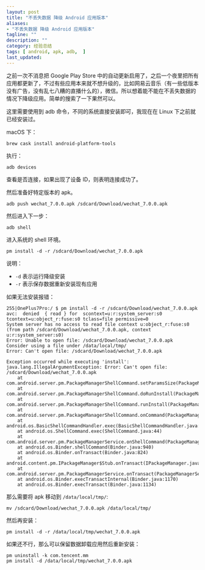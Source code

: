 ```yaml
---
layout: post
title: "不丢失数据 降级 Android 应用版本"
aliases: 
- "不丢失数据 降级 Android 应用版本"
tagline: ""
description: ""
category: 经验总结
tags: [ android, apk, adb,  ]
last_updated:
---
```


之前一次不消息把 Google Play Store 中的自动更新启用了，之后一个夜里把所有应用都更新了，不过有些应用本来就不想升级的，比如网易云音乐（有一些低版本没有广告，没有乱七八糟的直播什么的），微信。所以想着能不能在不丢失数据的情况下降级应用。简单的搜索了一下果然可以。

这里需要使用到 adb 命令，不同的系统直接安装即可，我现在在 Linux 下之前就已经安装过。

macOS 下：

    brew cask install android-platform-tools


执行：

    adb devices

查看是否连接，如果出现了设备 ID，则表明连接成功了。

然后准备好特定版本的 apk。

    adb push wechat_7.0.0.apk /sdcard/Download/wechat_7.0.0.apk

然后进入下一步：

    adb shell

进入系统的 shell 环境。

    pm install -d -r /sdcard/Download/wechat_7.0.0.apk

说明：

- `-d` 表示运行降级安装
- `-r` 表示保存数据重新安装现有应用

如果无法安装报错：

```
255|OnePlus7Pro:/ $ pm install -d -r /sdcard/Download/wechat_7.0.0.apk                                                                                                                                                                       
avc:  denied  { read } for  scontext=u:r:system_server:s0 tcontext=u:object_r:fuse:s0 tclass=file permissive=0
System server has no access to read file context u:object_r:fuse:s0 (from path /sdcard/Download/wechat_7.0.0.apk, context u:r:system_server:s0)
Error: Unable to open file: /sdcard/Download/wechat_7.0.0.apk
Consider using a file under /data/local/tmp/
Error: Can't open file: /sdcard/Download/wechat_7.0.0.apk

Exception occurred while executing 'install':
java.lang.IllegalArgumentException: Error: Can't open file: /sdcard/Download/wechat_7.0.0.apk
	at com.android.server.pm.PackageManagerShellCommand.setParamsSize(PackageManagerShellCommand.java:520)
	at com.android.server.pm.PackageManagerShellCommand.doRunInstall(PackageManagerShellCommand.java:1283)
	at com.android.server.pm.PackageManagerShellCommand.runInstall(PackageManagerShellCommand.java:1249)
	at com.android.server.pm.PackageManagerShellCommand.onCommand(PackageManagerShellCommand.java:185)
	at android.os.BasicShellCommandHandler.exec(BasicShellCommandHandler.java:98)
	at android.os.ShellCommand.exec(ShellCommand.java:44)
	at com.android.server.pm.PackageManagerService.onShellCommand(PackageManagerService.java:22322)
	at android.os.Binder.shellCommand(Binder.java:940)
	at android.os.Binder.onTransact(Binder.java:824)
	at android.content.pm.IPackageManager$Stub.onTransact(IPackageManager.java:4644)
	at com.android.server.pm.PackageManagerService.onTransact(PackageManagerService.java:4515)
	at android.os.Binder.execTransactInternal(Binder.java:1170)
	at android.os.Binder.execTransact(Binder.java:1134)
```

那么需要将 apk 移动到 `/data/local/tmp/`:

    mv /sdcard/Download/wechat_7.0.0.apk /data/local/tmp/

然后再安装：

    pm install -d -r /data/local/tmp/wechat_7.0.0.apk


如果还不行，那么可以保留数据卸载应用然后重新安装：

    pm uninstall -k com.tencent.mm
    pm install -d /data/local/tmp/wechat_7.0.0.apk